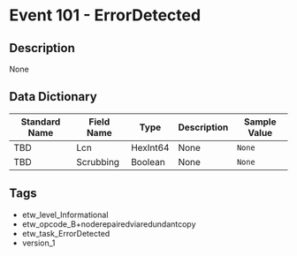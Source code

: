 # Event 101 - ErrorDetected

## Description
None

## Data Dictionary
|Standard Name|Field Name|Type|Description|Sample Value|
|---|---|---|---|---|
|TBD|Lcn|HexInt64|None|`None`|
|TBD|Scrubbing|Boolean|None|`None`|

## Tags
* etw_level_Informational
* etw_opcode_B+noderepairedviaredundantcopy
* etw_task_ErrorDetected
* version_1